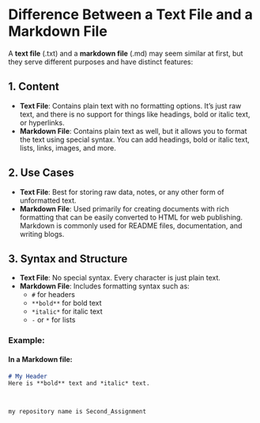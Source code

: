 # Difference Between a Text File and a Markdown File

A **text file** (.txt) and a **markdown file** (.md) may seem similar at first, but they serve different purposes and have distinct features:

## 1. **Content**
- **Text File**: Contains plain text with no formatting options. It’s just raw text, and there is no support for things like headings, bold or italic text, or hyperlinks.
- **Markdown File**: Contains plain text as well, but it allows you to format the text using special syntax. You can add headings, bold or italic text, lists, links, images, and more.

## 2. **Use Cases**
- **Text File**: Best for storing raw data, notes, or any other form of unformatted text.
- **Markdown File**: Used primarily for creating documents with rich formatting that can be easily converted to HTML for web publishing. Markdown is commonly used for README files, documentation, and writing blogs.

## 3. **Syntax and Structure**
- **Text File**: No special syntax. Every character is just plain text.
- **Markdown File**: Includes formatting syntax such as:
    - `#` for headers
    - `**bold**` for bold text
    - `*italic*` for italic text
    - `-` or `*` for lists

### Example:

#### In a Markdown file:
```markdown
# My Header
Here is **bold** text and *italic* text.



my repository name is Second_Assignment
